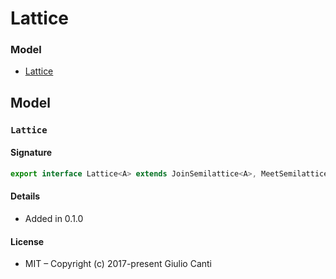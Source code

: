
# Lattice







### Model

* [Lattice](#lattice)

## Model


### `Lattice`




#### Signature

```typescript
export interface Lattice<A> extends JoinSemilattice<A>, MeetSemilattice<A> {}
```

#### Details

* Added in 0.1.0


#### License

* MIT – Copyright (c) 2017-present Giulio Canti